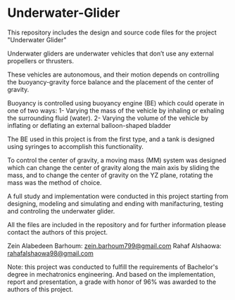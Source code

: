 # Underwater-Glider

This repository includes the design and source code files for the project "Underwater Glider"

Underwater gliders are underwater vehicles that don’t use any external propellers or thrusters.  

These vehicles are autonomous, and their motion depends on controlling the buoyancy-gravity force balance and the placement of the center of gravity.

Buoyancy is controlled using buoyancy engine (BE) which could operate in one of two ways:
  1-	Varying the mass of the vehicle by inhaling or exhaling the surrounding fluid (water).
  2-	Varying the volume of the vehicle by inflating or deflating an external balloon-shaped bladder
  
The BE used in this project is from the first type, and a tank is designed using syringes to accomplish this functionality.

To control the center of gravity, a moving mass (MM) system was designed which can change the center of gravity along the main axis by sliding the mass, and to change the center of gravity on the YZ plane, rotating the mass was the method of choice.

A full study and implementation were conducted in this project starting from designing, modeling and simulating and ending with manifacturing, testing and controling the underwater glider.

All the files are included in the repository and for further information please contact the authors of this project.

Zein Alabedeen Barhoum: zein.barhoum799@gmail.com
Rahaf Alshaowa: rahafalshaowa98@gmail.com

Note: this project was conducted to fulfill the requirements of Bachelor's degree in mechatronics engineering. And based on the implementation, report and presentation, a grade with honor of 96% was awarded to the authors of this project. 
